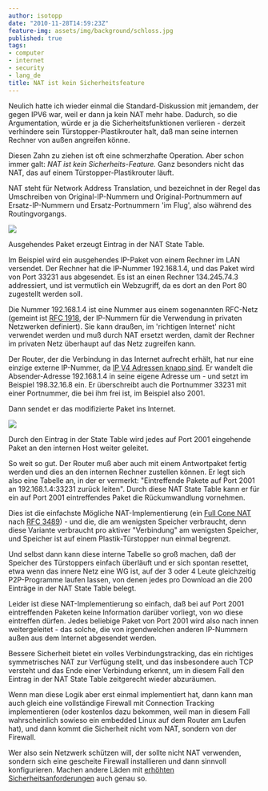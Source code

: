 ```yaml
---
author: isotopp
date: "2010-11-28T14:59:23Z"
feature-img: assets/img/background/schloss.jpg
published: true
tags:
- computer
- internet
- security
- lang_de
title: NAT ist kein Sicherheitsfeature
---
```

Neulich hatte ich wieder einmal die Standard-Diskussion mit jemandem, der
gegen IPV6 war, weil er dann ja kein NAT mehr habe. Dadurch, so die
Argumentation, würde er ja die Sicherheitsfunktionen verlieren - derzeit
verhindere sein Türstopper-Plastikrouter halt, daß man seine internen
Rechner von außen angreifen könne.

Diesen Zahn zu ziehen ist oft eine schmerzhafte Operation. Aber schon immer
galt: _NAT ist kein Sicherheits-Feature._ Ganz besonders nicht das NAT, das
auf einem Türstopper-Plastikrouter läuft.

NAT steht für Network Address Translation, und bezeichnet in der Regel das
Umschreiben von Original-IP-Nummern und Original-Portnummern auf
Ersatz-IP-Nummern und Ersatz-Portnummern 'im Flug', also während des
Routingvorgangs.

![](/uploads/network-nat-out.png)

Ausgehendes Paket erzeugt Eintrag in der NAT State Table.

Im Beispiel wird ein ausgehendes IP-Paket von einem Rechner im LAN
versendet. Der Rechner hat die IP-Nummer 192.168.1.4, und das Paket wird von
Port 33231 aus abgesendet. Es ist an einen Rechner 134.245.74.3 addressiert,
und ist vermutlich ein Webzugriff, da es dort an den Port 80 zugestellt
werden soll.

Die Nummer 192.168.1.4 ist eine Nummer aus einem sogenannten RFC-Netz
(gemeint ist [RFC 1918](http://tools.ietf.org/html/rfc1918), der IP-Nummern
für die Verwendung in privaten Netzwerken definiert). Sie kann draußen, im
'richtigen Internet' nicht verwendet werden und muß durch NAT ersetzt
werden, damit der Rechner im privaten Netz überhaupt auf das Netz zugreifen
kann.

Der Router, der die Verbindung in das Internet aufrecht erhält, hat nur eine
einzige externe IP-Nummer, da
[IP V4 Adressen knapp sind](http://www.potaroo.net/tools/ipv4/index.html).
Er wandelt die Absender-Adresse 192.168.1.4 in seine eigene Adresse um - und
setzt im Beispiel 198.32.16.8 ein. Er überschreibt auch die Portnummer 33231
mit einer Portnummer, die bei ihm frei ist, im Beispiel also 2001.

Dann sendet er das modifizierte Paket ins Internet.

![](/uploads/network-nat-in.png)

Durch den Eintrag in der State Table wird jedes auf Port 2001 eingehende
Paket an den internen Host weiter geleitet.

So weit so gut. Der Router muß aber auch mit einem Antwortpaket fertig
werden und dies an den internen Rechner zustellen können. Er legt sich also
eine Tabelle an, in der er vermerkt: "Eintreffende Pakete auf Port 2001 an
192.168.1.4:33231 zurück leiten". Durch diese NAT State Table kann er für
ein auf Port 2001 eintreffendes Paket die Rückumwandlung vornehmen.

Dies ist die einfachste Mögliche NAT-Implementierung (ein 
[Full Cone NAT](http://en.wikipedia.org/wiki/Network_address_translation#Types_of_NAT) nach 
[RFC 3489](http://tools.ietf.org/html/rfc3489)) - und die, die am wenigsten
Speicher verbraucht, denn diese Variante verbraucht pro aktiver "Verbindung"
am wenigsten Speicher, und Speicher ist auf einem Plastik-Türstopper nun
einmal begrenzt.

Und selbst dann kann diese interne Tabelle so groß machen, daß der Speicher
des Türstoppers einfach überläuft und er sich spontan resettet, etwa wenn
das innere Netz eine WG ist, auf der 3 oder 4 Leute gleichzeitig
P2P-Programme laufen lassen, von denen jedes pro Download an die 200
Einträge in der NAT State Table belegt.

Leider ist diese NAT-Implementierung so einfach, daß bei auf Port 2001
eintreffenden Paketen keine Information darüber vorliegt, von wo diese
eintreffen dürfen. Jedes beliebige Paket von Port 2001 wird also nach innen
weitergeleitet - das solche, die von irgendwelchen anderen IP-Nummern außen
aus dem Internet abgesendet werden.

Bessere Sicherheit bietet ein volles Verbindungstracking, das ein richtiges
symmetrisches NAT zur Verfügung stellt, und das insbesondere auch TCP
versteht und das Ende einer Verbindung erkennt, um in diesem Fall den
Eintrag in der NAT State Table zeitgerecht wieder abzuräumen. 

Wenn man diese Logik aber erst einmal implementiert hat, dann kann man auch
gleich eine vollständige Firewall mit Connection Tracking implementieren
(oder kostenlos dazu bekommen, weil man in diesem Fall wahrscheinlich
sowieso ein embedded Linux auf dem Router am Laufen hat), und dann kommt die
Sicherheit nicht vom NAT, sondern von der Firewall.

Wer also sein Netzwerk schützen will, der sollte nicht NAT verwenden,
sondern sich eine gescheite Firewall installieren und dann sinnvoll
konfigurieren. Machen andere Läden mit
[erhöhten Sicherheitsanforderungen](http://www.heise.de/newsticker/meldung/Bundeswehr-verzichtet-auf-NAT-1138736.html)
auch genau so.
